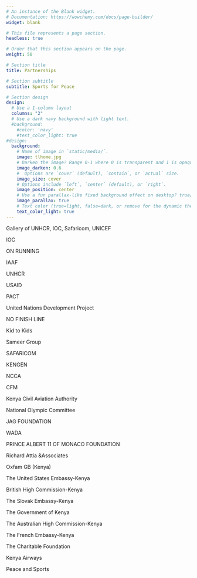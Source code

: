 ```yaml
---
# An instance of the Blank widget.
# Documentation: https://wowchemy.com/docs/page-builder/
widget: blank

# This file represents a page section.
headless: true

# Order that this section appears on the page.
weight: 50

# Section title
title: Partnerships

# Section subtitle
subtitle: Sports for Peace

# Section design
design:
  # Use a 1-column layout
  columns: "2"
  # Use a dark navy background with light text.
  #background:
    #color: 'navy'
    #text_color_light: true
#design:
  background:
    # Name of image in `static/media/`.
    image: tlhome.jpg
    # Darken the image? Range 0-1 where 0 is transparent and 1 is opaque.
    image_darken: 0.6
    #  Options are `cover` (default), `contain`, or `actual` size.
    image_size: cover
    # Options include `left`, `center` (default), or `right`.
    image_position: center
    # Use a fun parallax-like fixed background effect on desktop? true/false
    image_parallax: true
    # Text color (true=light, false=dark, or remove for the dynamic theme color).
    text_color_light: true
---
```


Gallery of UNHCR, IOC, Safaricom, UNICEF

IOC 


ON RUNNING


IAAF 

 


UNHCR 

 


USAID

 


PACT

 


United Nations Development Project


NO FINISH LINE 

 


Kid to Kids

 


Sameer Group

 


SAFARICOM


KENGEN 


NCCA

 


CFM

 


Kenya Civil Aviation Authority 

 


National Olympic Committee 


JAG FOUNDATION

 


WADA


PRINCE ALBERT 11 OF MONACO FOUNDATION


Richard Attia &Associates


Oxfam GB (Kenya)


The United States Embassy-Kenya


British High Commission-Kenya


The Slovak Embassy-Kenya


The Government of Kenya

 


The Australian High Commission-Kenya


The French Embassy-Kenya


The Charitable Foundation 


Kenya Airways 


Peace and Sports
